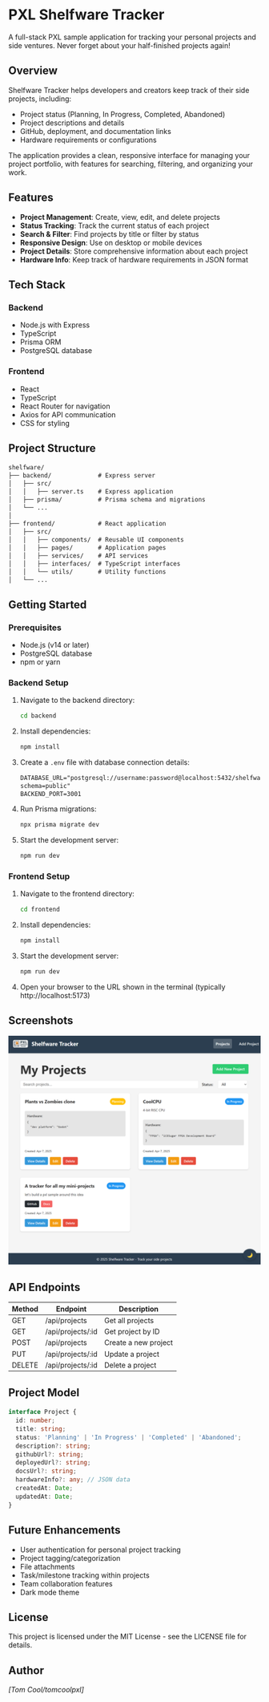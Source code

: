 # PXL Shelfware Tracker

A full-stack PXL sample application for tracking your personal projects and side ventures. Never forget about your half-finished projects again!

## Overview

Shelfware Tracker helps developers and creators keep track of their side projects, including:
- Project status (Planning, In Progress, Completed, Abandoned)
- Project descriptions and details
- GitHub, deployment, and documentation links
- Hardware requirements or configurations

The application provides a clean, responsive interface for managing your project portfolio, with features for searching, filtering, and organizing your work.

## Features

- **Project Management**: Create, view, edit, and delete projects
- **Status Tracking**: Track the current status of each project
- **Search & Filter**: Find projects by title or filter by status
- **Responsive Design**: Use on desktop or mobile devices
- **Project Details**: Store comprehensive information about each project
- **Hardware Info**: Keep track of hardware requirements in JSON format

## Tech Stack

### Backend
- Node.js with Express
- TypeScript
- Prisma ORM
- PostgreSQL database

### Frontend
- React
- TypeScript
- React Router for navigation
- Axios for API communication
- CSS for styling

## Project Structure

```
shelfware/
├── backend/             # Express server
│   ├── src/
│   │   ├── server.ts    # Express application
│   ├── prisma/          # Prisma schema and migrations
│   └── ...
│
├── frontend/            # React application
│   ├── src/
│   │   ├── components/  # Reusable UI components
│   │   ├── pages/       # Application pages
│   │   ├── services/    # API services
│   │   ├── interfaces/  # TypeScript interfaces
│   │   └── utils/       # Utility functions
│   └── ...
```

## Getting Started

### Prerequisites
- Node.js (v14 or later)
- PostgreSQL database
- npm or yarn

### Backend Setup

1. Navigate to the backend directory:
   ```bash
   cd backend
   ```

2. Install dependencies:
   ```bash
   npm install
   ```

3. Create a `.env` file with database connection details:
   ```
   DATABASE_URL="postgresql://username:password@localhost:5432/shelfware?schema=public"
   BACKEND_PORT=3001
   ```

4. Run Prisma migrations:
   ```bash
   npx prisma migrate dev
   ```

5. Start the development server:
   ```bash
   npm run dev
   ```

### Frontend Setup

1. Navigate to the frontend directory:
   ```bash
   cd frontend
   ```

2. Install dependencies:
   ```bash
   npm install
   ```

3. Start the development server:
   ```bash
   npm run dev
   ```

4. Open your browser to the URL shown in the terminal (typically http://localhost:5173)

## Screenshots

![screenshot](screenshot1.png)

## API Endpoints

| Method | Endpoint | Description |
|--------|----------|-------------|
| GET    | /api/projects | Get all projects |
| GET    | /api/projects/:id | Get project by ID |
| POST   | /api/projects | Create a new project |
| PUT    | /api/projects/:id | Update a project |
| DELETE | /api/projects/:id | Delete a project |

## Project Model

```typescript
interface Project {
  id: number;
  title: string;
  status: 'Planning' | 'In Progress' | 'Completed' | 'Abandoned';
  description?: string;
  githubUrl?: string;
  deployedUrl?: string;
  docsUrl?: string;
  hardwareInfo?: any; // JSON data
  createdAt: Date;
  updatedAt: Date;
}
```

## Future Enhancements

- User authentication for personal project tracking
- Project tagging/categorization
- File attachments
- Task/milestone tracking within projects
- Team collaboration features
- Dark mode theme

## License

This project is licensed under the MIT License - see the LICENSE file for details.

## Author

*[Tom Cool/tomcoolpxl]*
